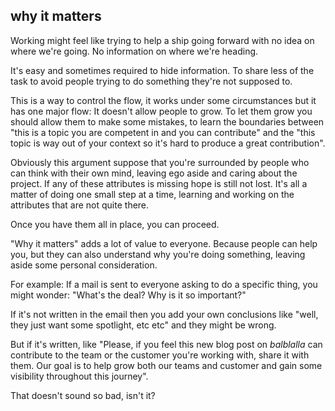 ## why it matters

Working might feel like trying to help a ship going forward with no idea on where we're going. No information on where we're heading.

It's easy and sometimes required to hide information. To share less of the task to avoid people trying to do something they're not supposed to.

This is a way to control the flow, it works under some circumstances but it has one major flow: It doesn't allow people to grow. 
To let them grow you should allow them to make some mistakes, to learn the boundaries between "this is a topic you are competent in and you can contribute" and the "this topic is way out of your context so it's hard to produce a great contribution".

Obviously this argument suppose that you're surrounded by people who can think with their own mind, leaving ego aside and caring about the project.
If any of these attributes is missing hope is still not lost. It's all a matter of doing one small step at a time, learning and working on the attributes that are not quite there. 

Once you have them all in place, you can proceed. 

"Why it matters" adds a lot of value to everyone. Because people can help you, but they can also understand why you're doing something, leaving aside some personal consideration.

For example: If a mail is sent to everyone asking to do a specific thing, you might wonder: "What's the deal? Why is it so important?"

If it's not written in the email then you add your own conclusions like "well, they just want some spotlight, etc etc" and they might be wrong.

But if it's written, like "Please, if you feel this new blog post on _balblalla_ can contribute to the team or the customer you're working with, share it with them. Our goal is to help grow both our teams and customer and gain some visibility throughout this journey".

That doesn't sound so bad, isn't it?
